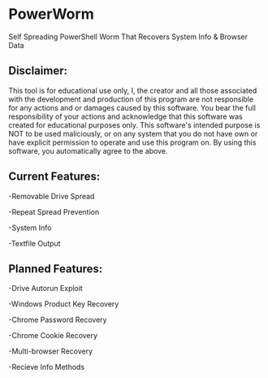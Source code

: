 # PowerWorm

Self Spreading PowerShell Worm That Recovers System Info & Browser Data

## **Disclaimer:**

This tool is for educational use only, I, the creator and all those associated with the development and production of this program are not responsible for any actions and or damages caused by this software. You bear the full responsibility of your actions and acknowledge that this software was created for educational purposes only. This software's intended purpose is NOT to be used maliciously, or on any system that you do not have own or have explicit permission to operate and use this program on. By using this software, you automatically agree to the above.

## **Current Features:**

-Removable Drive Spread

-Repeat Spread Prevention

-System Info

-Textfile Output

## **Planned Features:**

-Drive Autorun Exploit

-Windows Product Key Recovery

-Chrome Password Recovery

-Chrome Cookie Recovery

-Multi-browser Recovery

-Recieve Info Methods
